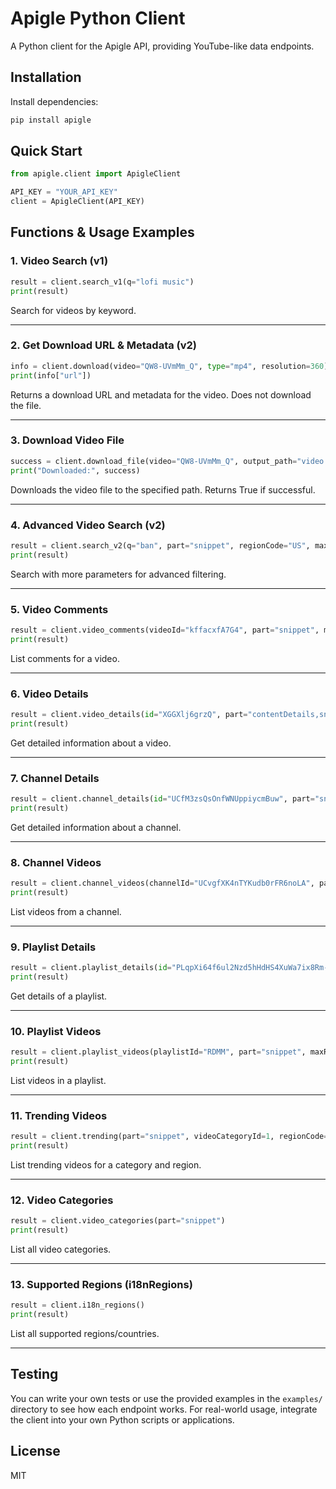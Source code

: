 # Apigle Python Client

A Python client for the Apigle API, providing YouTube-like data endpoints.

## Installation

Install dependencies:

```bash
pip install apigle
```

## Quick Start

```python
from apigle.client import ApigleClient

API_KEY = "YOUR_API_KEY"
client = ApigleClient(API_KEY)
```

## Functions & Usage Examples

### 1. Video Search (v1)
```python
result = client.search_v1(q="lofi music")
print(result)
```
Search for videos by keyword.

---

### 2. Get Download URL & Metadata (v2)
```python
info = client.download(video="QW8-UVmMm_Q", type="mp4", resolution=360)
print(info["url"])
```
Returns a download URL and metadata for the video. Does not download the file.

---

### 3. Download Video File
```python
success = client.download_file(video="QW8-UVmMm_Q", output_path="video.mp4", type="mp4", resolution=360)
print("Downloaded:", success)
```
Downloads the video file to the specified path. Returns True if successful.

---

### 4. Advanced Video Search (v2)
```python
result = client.search_v2(q="ban", part="snippet", regionCode="US", maxResults=100, order="relevance")
print(result)
```
Search with more parameters for advanced filtering.

---

### 5. Video Comments
```python
result = client.video_comments(videoId="kffacxfA7G4", part="snippet", maxResults=100)
print(result)
```
List comments for a video.

---

### 6. Video Details
```python
result = client.video_details(id="XGGXlj6grzQ", part="contentDetails,snippet,statistics")
print(result)
```
Get detailed information about a video.

---

### 7. Channel Details
```python
result = client.channel_details(id="UCfM3zsQsOnfWNUppiycmBuw", part="snippet,statistics")
print(result)
```
Get detailed information about a channel.

---

### 8. Channel Videos
```python
result = client.channel_videos(channelId="UCvgfXK4nTYKudb0rFR6noLA", part="snippet,id", order="date", maxResults=50)
print(result)
```
List videos from a channel.

---

### 9. Playlist Details
```python
result = client.playlist_details(id="PLqpXi64f6ul2Nzd5hHdHS4XuWa7ix8Rm-", part="snippet")
print(result)
```
Get details of a playlist.

---

### 10. Playlist Videos
```python
result = client.playlist_videos(playlistId="RDMM", part="snippet", maxResults=50)
print(result)
```
List videos in a playlist.

---

### 11. Trending Videos
```python
result = client.trending(part="snippet", videoCategoryId=1, regionCode="US", maxResults=50)
print(result)
```
List trending videos for a category and region.

---

### 12. Video Categories
```python
result = client.video_categories(part="snippet")
print(result)
```
List all video categories.

---

### 13. Supported Regions (i18nRegions)
```python
result = client.i18n_regions()
print(result)
```
List all supported regions/countries.

---

## Testing

You can write your own tests or use the provided examples in the `examples/` directory to see how each endpoint works. For real-world usage, integrate the client into your own Python scripts or applications.

## License
MIT
